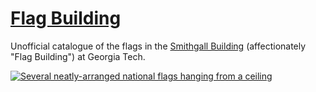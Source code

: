 # [Flag Building](https://flagbuild.ing)

Unofficial catalogue of the flags in the [Smithgall Building](https://www.openstreetmap.org/way/42831367) (affectionately "Flag Building") at Georgia Tech.

[![Several neatly-arranged national flags hanging from a ceiling](https://live.staticflickr.com/65535/50306624286_a1905eb948_c.jpg)](https://www.flickr.com/photos/188560183@N05/50306624286/)

